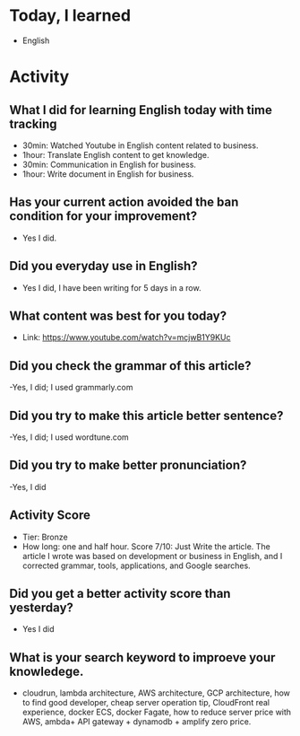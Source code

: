 # Today, I learned 
- English

# Activity
## What I did for learning English today with time tracking
- 30min: Watched Youtube in English content related to business.
- 1hour: Translate English content to get knowledge.
- 30min: Communication in English for business.
- 1hour: Write document in English for business.

## Has your current action avoided the ban condition for your improvement?
- Yes I did.

## Did you everyday use in English?
- Yes I did, I have been writing for 5 days in a row.

## What content was best for you today?
- Link: https://www.youtube.com/watch?v=mcjwB1Y9KUc

## Did you check the grammar of this article?
-Yes, I did; I used grammarly.com 

## Did you try to make this article better sentence?
-Yes, I did; I used wordtune.com

## Did you try to make better pronunciation?
-Yes, I did

## Activity Score
- Tier: Bronze
- How long: one and half hour.
Score 7/10: Just Write the article. The article I wrote was based on development or business in English, and I corrected grammar, tools, applications, and Google searches.

## Did you get a better activity score than yesterday?
- Yes I did

## What is your search keyword to improeve your knowledege.
- cloudrun, lambda architecture, AWS architecture, GCP architecture, how to find good developer, cheap server operation tip, CloudFront real experience, docker ECS, docker Fagate, how to reduce server price with AWS, ambda+ API gateway + dynamodb + amplify zero price.
